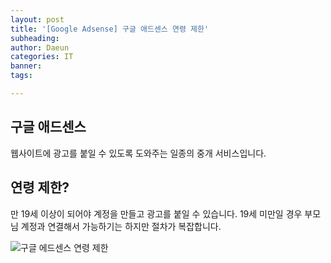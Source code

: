 ```yaml
---
layout: post
title: '[Google Adsense] 구글 애드센스 연령 제한'
subheading: 
author: Daeun
categories: IT
banner:
tags: 

---
```


## 구글 애드센스
웹사이트에 광고를 붙일 수 있도록 도와주는 일종의 중개 서비스입니다.

## 연령 제한?
만 19세 이상이 되어야 계정을 만들고 광고를 붙일 수 있습니다. 19세 미만일 경우 부모님 계정과 연결해서 가능하기는 하지만 절차가 복잡합니다.

![구글 에드센스 연령 제한](https://github.com/Splanky0314/splanky0314.github.io/assets/79370538/05d1b401-f734-4863-8c13-9c38c76e7c64)